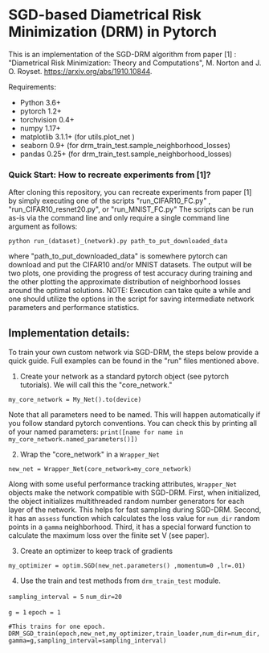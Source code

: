 # SGD-based Diametrical Risk Minimization (DRM) in Pytorch
This is an implementation of the SGD-DRM algorithm from paper [1] : "Diametrical Risk Minimization: Theory and Computations", M. Norton and J. O. Royset. https://arxiv.org/abs/1910.10844.

Requirements:

- Python 3.6+
- pytorch 1.2+
- torchvision 0.4+
- numpy 1.17+
- matplotlib 3.1.1+ (for utils.plot_net )
- seaborn 0.9+ (for drm_train_test.sample_neighborhood_losses)
- pandas 0.25+ (for drm_train_test.sample_neighborhood_losses)

### Quick Start: How to recreate experiments from [1]?
After cloning this repository, you can recreate experiments from paper [1] by simply executing one of the scripts "run_CIFAR10_FC.py" , "run_CIFAR10_resnet20.py", or "run_MNIST_FC.py" The scripts can be run as-is via the command line and only require a single command line argument as follows:

`python run_(dataset)_(network).py path_to_put_downloaded_data`

where "path_to_put_downloaded_data" is somewhere pytorch can download and put the CIFAR10 and/or MNIST datasets. The output will be two plots, one providing the progress of test accuracy during training and the other plotting the approximate distribution of neighborhood losses around the optimal solutions. NOTE: Execution can take quite a while and one should utilize the options in the script for saving intermediate network parameters and performance statistics.


## Implementation details:
To train your own custom network via SGD-DRM, the steps below provide a quick guide. Full examples can be found in the "run" files mentioned above.

1)  Create your network as a standard pytorch object (see pytorch tutorials). We will call this the "core_network."  

`my_core_network = My_Net().to(device)`

Note that all parameters need to be named. This will happen automatically if you follow standard pytorch conventions. You can check this by printing all of your named parameters: `print([name for name in my_core_network.named_parameters()])`

2)  Wrap the "core_network" in a `Wrapper_Net`

`new_net = Wrapper_Net(core_network=my_core_network)`

Along with some useful performance tracking attributes, `Wrapper_Net` objects make the network compatible with SGD-DRM. First, when initialized, the object initializes multithreaded random number generators for each layer of the network. This helps for fast sampling during SGD-DRM. Second, it has an `assess` function which calculates the loss value for `num_dir` random points in a `gamma` neighborhood. Third, it has a special forward function to calculate the maximum loss over the finite set V (see paper).

3) Create an optimizer to keep track of gradients

`my_optimizer = optim.SGD(new_net.parameters() ,momentum=0 ,lr=.01)`

4) Use the train and test methods from `drm_train_test` module.

`sampling_interval = 5`
`num_dir=20`

`g = 1`
`epoch = 1`

`#This trains for one epoch.`
`DRM_SGD_train(epoch,new_net,my_optimizer,train_loader,num_dir=num_dir, gamma=g,sampling_interval=sampling_interval)`
